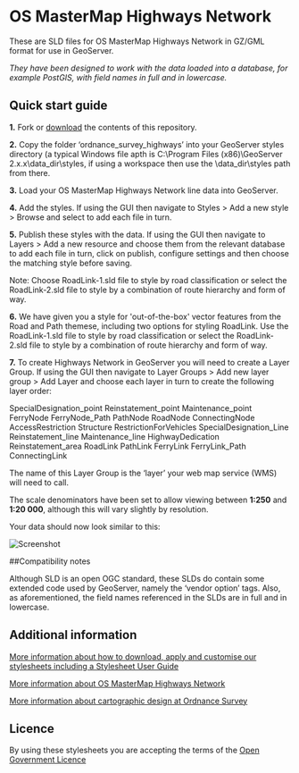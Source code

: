 # OS MasterMap Highways Network

These are SLD files for OS MasterMap Highways Network in GZ/GML format for use in GeoServer.

*They have been designed to work with the data loaded into a database, for example PostGIS, with field names in full and in lowercase.*

## Quick start guide

**1.**  Fork or [download](https://github.com/OrdnanceSurvey/OS-MasterMap-Highways-Network-stylesheets/archive/master.zip) the contents of this repository.

**2.**  Copy the folder ‘ordnance_survey_highways’ into your GeoServer styles directory (a typical Windows file apth is C:\Program Files (x86)\GeoServer 2.x.x\data_dir\styles, if using a workspace then use the \data_dir\styles path from there.

**3.**  Load your OS MasterMap Highways Network line data into GeoServer.

**4.**  Add the styles. If using the GUI then navigate to Styles > Add a new style > Browse and select to add each file in turn.

**5.**  Publish these styles with the data. If using the GUI then navigate to Layers > Add a new resource and choose them from the relevant database to add each file in turn, click on publish, configure settings and then choose the matching style before saving.

Note: Choose RoadLink-1.sld file to style by road classification or select the RoadLink-2.sld file to style by a combination of route hierarchy and form of way.

**6.**  We have given you a style for 'out-of-the-box' vector features from the Road and Path themese, including two options for styling RoadLink. Use the RoadLink-1.sld file to style by road classification or select the RoadLink-2.sld file to style by a combination of route hierarchy and form of way.

**7.**  To create Highways Network in GeoServer you will need to create a Layer Group. If using the GUI then navigate to Layer Groups > Add new layer group > Add Layer and choose each layer in turn to create the following layer order:

  SpecialDesignation_point
	Reinstatement_point
	Maintenance_point
	FerryNode
	FerryNode_Path
	PathNode
	RoadNode
	ConnectingNode
	AccessRestriction
	Structure
	RestrictionForVehicles
	SpecialDesignation_Line
	Reinstatement_line
	Maintenance_line
	HighwayDedication
	Reinstatement_area
	RoadLink
	PathLink
	FerryLink
	FerryLink_Path
	ConnectingLink


The name of this Layer Group is the ‘layer’ your web map service (WMS) will need to call.

The scale denominators have been set to allow viewing between **1:250** and **1:20 000**, although this will vary slightly by resolution.

Your data should now look similar to this: 

  ![Screenshot](https://github.com/OrdnanceSurvey/OS-MasterMap-Highways-Network-stylesheets/blob/master/GML%20stylesheets/GeoServer%20stylesheets%20(SLD)/images/highways_screenshot.png "Screenshot of OS MasterMap Highways Network")

##Compatibility notes

Although SLD is an open OGC standard, these SLDs do contain some extended code used by GeoServer, namely the ‘vendor option’ tags. Also, as aforementioned, the field names referenced in the SLDs are in full and in lowercase.

## Additional information

[More information about how to download, apply and customise our stylesheets including a Stylesheet User Guide](http://www.ordnancesurvey.co.uk/resources/carto-design/cartographic-stylesheets.html)

[More information about OS MasterMap Highways Network](https://www.ordnancesurvey.co.uk/business-and-government/products/os-mastermap-highways-network.html)

[More information about cartographic design at Ordnance Survey](https://www.ordnancesurvey.co.uk/resources/carto-design/)

## Licence

By using these stylesheets you are accepting the terms of the [Open Government Licence](http://www.nationalarchives.gov.uk/doc/open-government-licence/version/3/)
